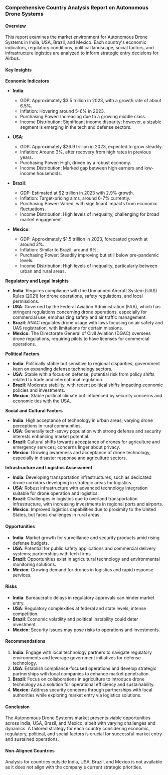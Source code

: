 ### Comprehensive Country Analysis Report on Autonomous Drone Systems

#### Overview
This report examines the market environment for Autonomous Drone Systems in India, USA, Brazil, and Mexico. Each country's economic indicators, regulatory conditions, political landscape, social factors, and infrastructure logistics are analyzed to inform strategic entry decisions for Airbus.

#### Key Insights

**Economic Indicators**
- **India**: 
   - GDP: Approximately $3.5 trillion in 2023, with a growth rate of about 6.5%.
   - Inflation: Hovering around 5-6% in 2023.
   - Purchasing Power: Increasing due to a growing middle class.
   - Income Distribution: Significant income disparity; however, a sizable segment is emerging in the tech and defense sectors.

- **USA**: 
   - GDP: Approximately $26.9 trillion in 2023, expected to grow steadily.
   - Inflation: Around 3%, after recovery from high rates in previous years.
   - Purchasing Power: High, driven by a robust economy.
   - Income Distribution: Marked gap between high earners and low-income households.

- **Brazil**:
   - GDP: Estimated at $2 trillion in 2023 with 2.9% growth.
   - Inflation: Target-pricing aims, around 6-7% currently.
   - Purchasing Power: Varied, with significant impacts from economic fluctuations.
   - Income Distribution: High levels of inequality, challenging for broad market engagement.

- **Mexico**:
   - GDP: Approximately $1.5 trillion in 2023, forecasted growth at around 3%.
   - Inflation: Similar to Brazil, around 6%.
   - Purchasing Power: Steadily improving but still below pre-pandemic levels.
   - Income Distribution: High levels of inequality, particularly between urban and rural areas.

**Regulatory and Legal Insights**
- **India**: Requires compliance with the Unmanned Aircraft System (UAS) Rules (2021) for drone operations, safety regulations, and local permissions.
- **USA**: Governed by the Federal Aviation Administration (FAA), which has stringent regulations concerning drone operations, especially for commercial use, emphasizing safety and air traffic management.
- **Brazil**: ANAC regulates drone usage with laws focusing on air safety and UAS registration, with limitations for certain missions.
- **Mexico**: The Directorate General of Civil Aviation (DGAC) oversees drone regulations, requiring pilots to have licenses for commercial operations.

**Political Factors**
- **India**: Politically stable but sensitive to regional disparities; government keen on expanding defense technology sectors.
- **USA**: Stable with a focus on defense; potential risk from policy shifts related to trade and international regulation.
- **Brazil**: Moderate stability, with recent political shifts impacting economic policies and investments.
- **Mexico**: Stable political climate but influenced by security concerns and economic ties with the USA.

**Social and Cultural Factors**
- **India**: High acceptance of technology in urban areas; varying drone perceptions in rural communities.
- **USA**: Generally tech-savvy population with strong defense and security interests enhancing market potential.
- **Brazil**: Cultural shifts towards acceptance of drones for agriculture and emergency services; concerns linger about privacy.
- **Mexico**: Growing awareness and acceptance of drone technology, especially in disaster response and agriculture sectors.

**Infrastructure and Logistics Assessment**
- **India**: Developing transportation infrastructures, such as dedicated drone corridors developing in strategic areas for logistics.
- **USA**: Robust infrastructure with advanced technology integration suitable for drone operation and logistics.
- **Brazil**: Challenges in logistics due to overland transportation infrastructure, with increasing investments in regional ports and airports.
- **Mexico**: Improved logistics capabilities due to proximity to the United States, but faces challenges in rural areas.

#### Opportunities
- **India**: Market growth for surveillance and security products amid rising defense budgets.
- **USA**: Potential for public safety applications and commercial delivery systems; partnerships with tech firms.
- **Brazil**: Opportunities exist in agricultural technology and environmental monitoring solutions.
- **Mexico**: Growing demand for drones in logistics and rapid response services.

#### Risks
- **India**: Bureaucratic delays in regulatory approvals can hinder market entry.
- **USA**: Regulatory complexities at federal and state levels; intense competition.
- **Brazil**: Economic volatility and political instability could deter investment.
- **Mexico**: Security issues may pose risks to operations and investments.

#### Recommendations
1. **India**: Engage with local technology partners to navigate regulatory environments and leverage government initiatives for defense technology.
2. **USA**: Establish compliance-focused operations and develop strategic partnerships with local companies to enhance market penetration.
3. **Brazil**: Focus on collaborations in agriculture to introduce drone technology as a solution for operational efficiency and sustainability.
4. **Mexico**: Address security concerns through partnerships with local authorities while exploring market entry via logistics solutions.

#### Conclusion
The Autonomous Drone Systems market presents viable opportunities across India, USA, Brazil, and Mexico, albeit with varying challenges and dynamics. A tailored strategy for each country considering economic, regulatory, political, and social factors is crucial for successful market entry and sustained operations.

#### Non-Aligned Countries
Analysis for countries outside India, USA, Brazil, and Mexico is not available as it does not align with the company's current strategic priorities.